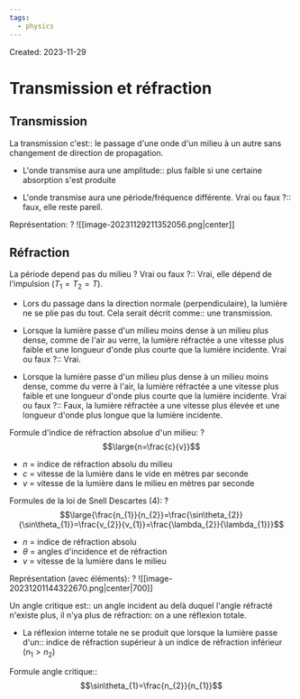 ```yaml
---
tags:
  - physics
---
```

Created: 2023-11-29

# Transmission et réfraction
## Transmission
La transmission c'est:: le passage d'une onde d'un milieu à un autre sans changement de direction de propagation.
<!--SR:!2024-01-04,13,170-->
- L'onde transmise aura une amplitude:: plus faible si une certaine absorption s'est produite
<!--SR:!2024-01-02,21,250-->
- L'onde transmise aura une période/fréquence différente. Vrai ou faux ?:: faux, elle reste pareil.
<!--SR:!2024-01-24,32,241-->

Représentation:
?
![[image-20231129211352056.png|center]]
<!--SR:!2024-01-05,24,250-->

## Réfraction
La période depend pas du milieu ? Vrai ou faux ?:: Vrai, elle dépend de l'impulsion ($T_{1}=T_{2}=T$).
<!--SR:!2023-12-31,14,210-->
- Lors du passage dans la direction normale (perpendiculaire), la lumière ne se plie pas du tout. Cela serait décrit comme:: une transmission.
<!--SR:!2023-12-30,8,210-->
- Lorsque la lumière passe d'un milieu moins dense à un milieu plus dense, comme de l'air au verre, la lumière réfractée a une vitesse plus faible et une longueur d'onde plus courte que la lumière incidente. Vrai ou faux ?:: Vrai.
<!--SR:!2024-01-07,25,250-->
- Lorsque la lumière passe d'un milieu plus dense à un milieu moins dense, comme du verre à l'air, la lumière réfractée a une vitesse plus faible et une longueur d'onde plus courte que la lumière incidente. Vrai ou faux ?:: Faux, la lumière réfractée a une vitesse plus élevée et une longueur d'onde plus longue que la lumière incidente.
<!--SR:!2024-02-12,46,250-->


Formule d'indice de réfraction absolue d'un milieu:
?
$$\large{n=\frac{c}{v}}$$
- $n$ = indice de réfraction absolu du milieu
- $c$ = vitesse de la lumière dans le vide en mètres par seconde
- $v$ = vitesse de la lumière dans le milieu en mètres par seconde
<!--SR:!2024-01-04,23,250-->

Formules de la loi de Snell Descartes (4):
?
$$\large{\frac{n_{1}}{n_{2}}=\frac{\sin\theta_{2}}{\sin\theta_{1}}=\frac{v_{2}}{v_{1}}=\frac{\lambda_{2}}{\lambda_{1}}}$$
- $n$ = indice de réfraction absolu
- $\theta$ = angles d'incidence et de réfraction
- $v$ = vitesse de la lumière dans le milieu
<!--SR:!2024-01-04,19,210-->

Représentation (avec éléments):
?
![[image-20231201144322670.png|center|700]]
<!--SR:!2024-01-03,23,250-->

Un angle critique est:: un angle incident au delà duquel l'angle réfracté n'existe plus, il n'ya plus de réfraction: on a une réflexion totale.
<!--SR:!2024-01-08,21,223-->
- La réflexion interne totale ne se produit que lorsque la lumière passe d'un:: indice de réfraction supérieur à un indice de réfraction inférieur ($n_{1}>n_{2}$)
<!--SR:!2024-01-30,35,241-->

Formule angle critique::$$\sin\theta_{1}=\frac{n_{2}}{n_{1}}$$
<!--SR:!2023-12-31,13,239-->


